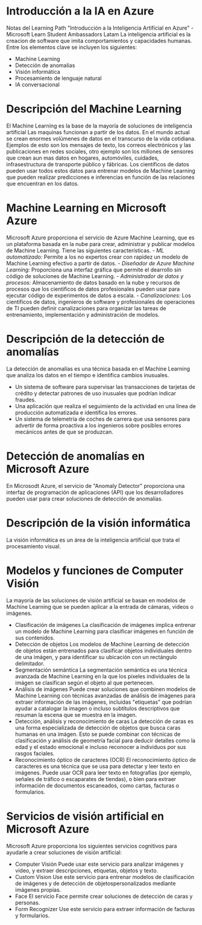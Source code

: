 # Introducción a la IA en Azure
Notas del Learning Path "Introducción  a la Inteligencia Artificial en Azure" - Microsoft Learn Student Ambassadors Latam
La inteligencia artificial es la creacion de software que imita comportamientos y capacidades humanas. Entre los elementos clave se incluyen los siguientes:
 - Machine Learning
 - Detección de anomalias
 - Visión informática
 - Procesamiento de lenguaje natural
 - IA conversacional

# Descripción del Machine Learning
El Machine Learning es la base de la mayoría de soluciones de inteligencia artificial
 Las maquinas funcionan a partir de los datos. En el mundo actual se crean enormes volúmenes de datos en el transcurso de la vida cotidiana. Ejemplos de esto son los mensajes de texto, los correos electrónicos y las publicaciones en redes sociales, otro ejemplo son los millones de sensores que crean aun mas datos en hogares, automóviles, cuidades, infrasestructura de transporte público y fábricas.
 Los científicos de datos pueden usar todos estos datos para entrenar modelos de  Machine Learning que pueden realizar predicciones e inferencias en función de las relaciones que encuentran en los datos.
  
# Machine Learning en Microsoft Azure
Microsoft Azure proporciona el servicio de Azure Machine Learning, que es un plataforma basada en la nube para crear, administrar y publicar modelos de Machine Learning. Tiene las siguientes características.
    - *ML automatizado:* Permite  a los no expertos crear con rapidez un modelo de Machine Learning efectivo a partir de datos.
    - *Diseñador de Azure Machine Learning:* Proporciona una interfaz gráfica que permite el dearrollo sin código de soluciones de Machine Learning.
    - *Administrador de datos y procesos:* Almacenamiento de datos basado en la nube y recursos de procesos que los cientificos de datos profesionales pueden usar para ejecutar código de experimentos de datos a escala.
    - *Canalizaciones:* Los cientificos de datos, ingenieros de software y profesionales de operaciones de TI pueden definir canalizaciones para organizar las tareas de entrenamiento, implementación y administración de modelos.
    
# Descripción de la detección de anomalías
La detección de anomalías es una técnica basada en el Machine Learning que analiza los datos en el tiempo e identifica cambios inusuales.
 - Un sistema de software para supervisar las transacciones de tarjetas de crédito y detectar patrones de uso inusuales que podrían indicar fraudes.
 - Una aplicación que realiza el seguimiento de la actividad en una línea de producción automatizada e identifica los errores. 
 - Un sistema de telemetría de coches de carrera que usa sensores para advertir de forma proactiva a los ingenieros sobre posibles errores mecánicos antes de que se produzcan.

# Detección de anomalías en Microsoft Azure
En Microsodt Azure, el servicio de "Anomaly Detector" proporciona una interfaz de programación de aplicaciones (API) que los desarrolladores pueden usar para crear soluciones de detección de anomalías.

# Descripción de la visión informática
La visión informática es un área de la inteligencia artificial que trata el procesamiento visual.

# Modelos y funciones de Computer Visión
La mayoría de las soluciones de visión artificial se basan en modelos de Machine Learning que se pueden aplicar a la entrada de cámaras, videos o imágenes.
 - Clasificación de imágenes
  La clasificación de imágenes implica entrenar un modelo de Machine Learning para         clasificar imágenes en función de sus contenidos.
 - Detección de objetos
  Los modelos de Machine Learning de detección de objetos están entrenados para clasificar objetos individuales dentro de una imágen, y para identificar su ubicación con un rectángulo delimitador.
 - Segmentación semántica
  La segmentación semántica es una técnica avanzada de Machine Learning en la que los píxeles individuales de la imágen se clasifican según el objeto al que pertenecen. 
 - Análisis de imágenes
  Puede crear soluciones que combinen modelos de Machine Learning con técnicas avanzadas de análisis de imágenes para extraer información de las imágenes, incluidas "etiquetas" que podrían ayudar a catalogar la imagen o incluso subtítulos descriptivos que resuman la escena que se muestra en la imagen.
 - Detección, análisis y reconocimiento de caras
  La detección de caras es una forma especializada de detección de objetos que busca caras humanas en una imágen. Esto se puede combinar con técnicas de clasificación y análisis de geometría facial para deducir detalles como la edad y el estado emocional e incluso reconocer a individuos por sus rasgos faciales.
 - Reconocimiento óptico de caracteres (OCR)
   El reconocimiento óptico de caracteres es una técnica que se usa para detectar y leer texto en imágenes. Puede usar OCR para leer texto en fotografías (por ejemplo, señales de tráfico o escaparates de tiendas), o bien para extraer información de documentos escaneados, como cartas, facturas o formularios.

# Servicios de visión artificial en Microsoft Azure
Microsoft Azure proporciona los siguientes servicios cognitivos para ayudarle a crear soluciones de visión artificial:
 - Computer Visión
 Puede usar este servicio para analizar imágenes y video, y extraer descripciones, etiquetas, objetos y texto.
 - Custom Vision
 Use este servicio para entrenar modelos de clasificación de imágenes y de detección de objetospersonalizados mediante imágenes propias.
 - Face
 El servicio Face permite crear soluciones de detección de caras y personas.
 - Form Recognizer
 Use este servicio para extraer información de facturas y formularios.
